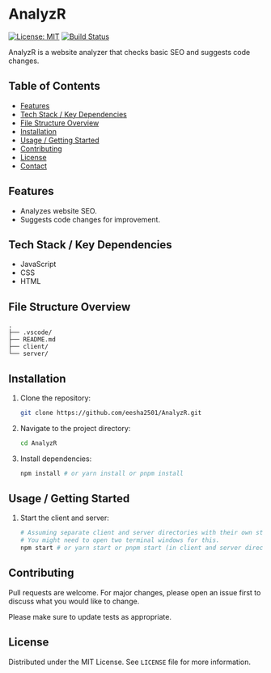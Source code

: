 # AnalyzR

[![License: MIT](https://img.shields.io/badge/License-MIT-blue.svg)](https://opensource.org/licenses/MIT)
[![Build Status](https://analyzr-web.vercel.app/)]()

AnalyzR is a website analyzer that checks basic SEO and suggests code changes.

## Table of Contents

- [Features](#features)
- [Tech Stack / Key Dependencies](#tech-stack--key-dependencies)
- [File Structure Overview](#file-structure-overview)
- [Installation](#installation)
- [Usage / Getting Started](#usage--getting-started)
- [Contributing](#contributing)
- [License](#license)
- [Contact](#contact)

<!-- TODO: Add screenshots if applicable -->

## Features

- Analyzes website SEO.
- Suggests code changes for improvement.

## Tech Stack / Key Dependencies

- JavaScript
- CSS
- HTML

## File Structure Overview

```
.
├── .vscode/
├── README.md
├── client/
└── server/
```

## Installation

1. Clone the repository:
   ```sh
   git clone https://github.com/eesha2501/AnalyzR.git
   ```
2. Navigate to the project directory:
   ```sh
   cd AnalyzR
   ```
3. Install dependencies:
   ```sh
   npm install # or yarn install or pnpm install
   ```

## Usage / Getting Started

1.  Start the client and server:
    ```sh
    # Assuming separate client and server directories with their own start scripts
    # You might need to open two terminal windows for this.
    npm start # or yarn start or pnpm start (in client and server directories if applicable)
    ```
    <!-- TODO: Add specific instructions on how to build and run the project -->

## Contributing

Pull requests are welcome. For major changes, please open an issue first to discuss what you would like to change.

Please make sure to update tests as appropriate.

## License

Distributed under the MIT License. See `LICENSE` file for more information.

